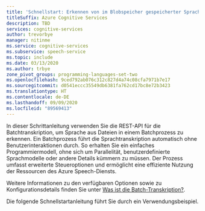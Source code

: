 ```yaml
---
title: 'Schnellstart: Erkennen von im Blobspeicher gespeicherter Sprache – Speech-Dienst'
titleSuffix: Azure Cognitive Services
description: TBD
services: cognitive-services
author: trevorbye
manager: nitinme
ms.service: cognitive-services
ms.subservice: speech-service
ms.topic: include
ms.date: 03/13/2020
ms.author: trbye
zone_pivot_groups: programming-languages-set-two
ms.openlocfilehash: 9ced792ab076c312c827d4a74c08cfa7971b7e17
ms.sourcegitcommit: d0541eccc35549db6381fa762cd17bc8e72b3423
ms.translationtype: HT
ms.contentlocale: de-DE
ms.lasthandoff: 09/09/2020
ms.locfileid: "89569413"
---
```

In dieser Schrittanleitung verwenden Sie die REST-API für die Batchtranskription, um Sprache aus Dateien in einem Batchprozess zu erkennen. Ein Batchprozess führt die Sprachtranskription automatisch ohne Benutzerinteraktionen durch. So erhalten Sie ein einfaches Programmiermodell, ohne sich um Parallelität, benutzerdefinierte Sprachmodelle oder andere Details kümmern zu müssen. Der Prozess umfasst erweiterte Steueroptionen und ermöglicht eine effiziente Nutzung der Ressourcen des Azure Speech-Diensts.

Weitere Informationen zu den verfügbaren Optionen sowie zu Konfigurationsdetails finden Sie unter [Was ist die Batch-Transkription?](../../../batch-transcription.md).

Die folgende Schnellstartanleitung führt Sie durch ein Verwendungsbeispiel.
